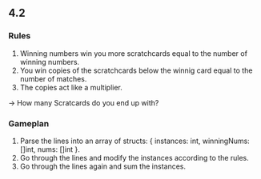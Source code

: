 ## 4.2

### Rules

1. Winning numbers win you more scratchcards equal to the number of winning numbers.
2. You win copies of the scratchcards below the winnig card equal to the number of matches.
3. The copies act like a multiplier.

-> How many Scratcards do you end up with?

### Gameplan

1. Parse the lines into an array of structs: { instances: int, winningNums: []int, nums: []int }.
2. Go through the lines and modify the instances according to the rules.
3. Go through the lines again and sum the instances.

